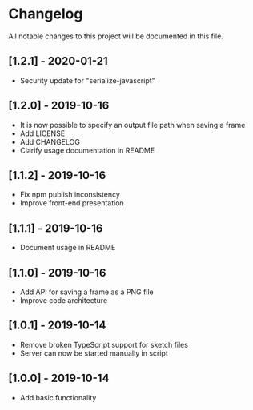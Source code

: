 # Changelog

All notable changes to this project will be documented in this file.

## [1.2.1] - 2020-01-21

- Security update for "serialize-javascript"

## [1.2.0] - 2019-10-16

- It is now possible to specify an output file path when saving a frame
- Add LICENSE
- Add CHANGELOG
- Clarify usage documentation in README

## [1.1.2] - 2019-10-16

- Fix npm publish inconsistency
- Improve front-end presentation

## [1.1.1] - 2019-10-16

- Document usage in README

## [1.1.0] - 2019-10-16

- Add API for saving a frame as a PNG file
- Improve code architecture

## [1.0.1] - 2019-10-14

- Remove broken TypeScript support for sketch files
- Server can now be started manually in script

## [1.0.0] - 2019-10-14

- Add basic functionality
